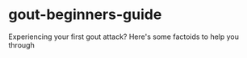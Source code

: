 # gout-beginners-guide
Experiencing your first gout attack? Here's some factoids to help you through

